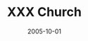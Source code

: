 ---
layout: message
category: message
series: "Sex: What's The Big Deal?"
title: "XXX Church"
date: 2005-10-01
message_id: 100
---